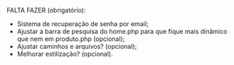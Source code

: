 FALTA FAZER (obrigatório):
- Sistema de recuperação de senha por email;
- Ajustar a barra de pesquisa do home.php para que fique mais dinâmico que nem em produto.php (opcional);
- Ajustar caminhos e arquivos? (opcional);
- Melhorar estilização? (opcional).
